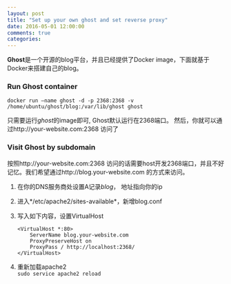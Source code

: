 ```yaml
---
layout: post
title: "Set up your own ghost and set reverse proxy"
date: 2016-05-01 12:00:00
comments: true
categories:
---
```


**Ghost**是一个开源的blog平台，并且已经提供了Docker image，下面就基于Docker来搭建自己的blog。

### Run Ghost container
`docker run —name ghost -d -p 2368:2368 -v /home/ubuntu/ghost/blog:/var/lib/ghost ghost`  

只需要运行*ghost*的image即可, Ghost默认运行在2368端口。
然后，你就可以通过http://your-website.com:2368 访问了

### Visit Ghost by subdomain
按照http://your-website.com:2368 访问的话需要host开发2368端口，并且不好记忆。我们希望通过http://blog.your-website.com 的方式来访问。

1. 在你的DNS服务商处设置A记录*blog*， 地址指向你的ip

2. 进入*/etc/apache2/sites-available*，新增blog.conf

3. 写入如下内容，设置VirtualHost

    ``` apache2
	<VirtualHost *:80>
	    ServerName blog.your-website.com
	    ProxyPreserveHost on
	    ProxyPass / http://localhost:2368/
	</VirtualHost>
	```    

4. 重新加载apache2   
`sudo service apache2 reload`
